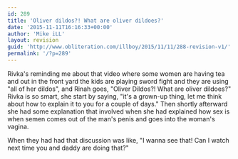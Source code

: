 ```yaml
---
id: 289
title: 'Oliver dildos?! What are oliver dildoes?'
date: '2015-11-11T16:16:33+00:00'
author: 'Mike iLL'
layout: revision
guid: 'http://www.obliteration.com/illboy/2015/11/11/288-revision-v1/'
permalink: '/?p=289'
---
```


Rivka​'s reminding me about that video where some women are having tea and out in the front yard the kids are playing sword fight and they are using "all of her dildos", and Rinah goes, "Oliver Dildos?! What are oliver dildoes?" Rivka is so smart, she start by saying, "it's a grown-up thing, let me think about how to explain it to you for a couple of days." Then shortly afterward she had some explanation that involved when she had explained how sex is when semen comes out of the man's penis and goes into the woman's vagina.

When they had had that discussion was like, "I wanna see that! Can I watch next time you and daddy are doing that?"

&nbsp;